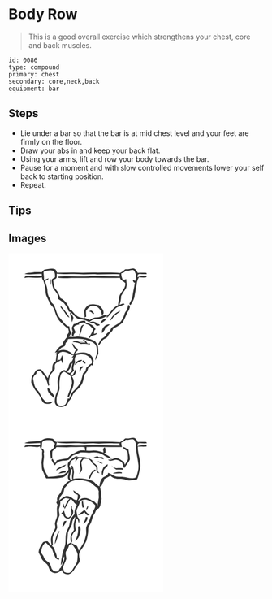 # Body Row
> This is a good overall exercise which strengthens your chest, core and back muscles.

``` 
id: 0086 
type: compound 
primary: chest 
secondary: core,neck,back 
equipment: bar 
``` 

## Steps

 - Lie under a bar so that the bar is at mid chest level and your feet are firmly on the floor.
 - Draw your abs in and keep your back flat.
 - Using your arms, lift and row your body towards the bar.
 - Pause for a moment and with slow controlled movements lower your self back to starting position.
 - Repeat.

## Tips


## Images

<svg width="229pt" height="250pt" viewBox="0 0 229 250" xmlns="http://www.w3.org/2000/svg">
  <g fill="#FFF">
    <path d="M0 0h229v250H0V0m52.99 24.27c-1.6.81-2.61 2.39-3.84 3.64-4.69.04-9.43-.37-14.09.36-3.82.63-7.92.21-11.43 2.14 8.42 1.61 16.94-.33 25.44-.05l.24 3.16c-6.62-1.16-13.35-.48-20.01-.22-2.28.31-5.51-.02-5.79 3.06 8.56-2.13 17.25 1.34 25.8-.84.27 2.01 1.04 3.88 2.38 5.41.68 2.73 1.5 5.42 2.15 8.15 1.12 4.73.5 9.79 2.34 14.36 1.22 2.85 2.61 5.63 3.97 8.41.43 3.68 4.08 5.31 5.77 8.28 2.7 4.36 3.23 9.68 5.78 14.14 1.87 4.13 5.18 7.3 8.44 10.34 2.64 2.34 4.97 5.1 8.15 6.75.34 1.6.72 3.2.98 4.82-.57 1.78-1.96 3.15-2.99 4.67.11.63.32 1.87.42 2.49-3.03 3.7-7.01 7.62-7.08 12.66-5.45 1.4-7.68 6.72-11.09 10.55.85-.09 2.57-.28 3.43-.37-.8.74-2.38 2.21-3.18 2.94.58.14 1.74.41 2.32.55-.67 3.36-.75 6.81-1.42 10.18-1.88 1.38-4.03 2.85-4.53 5.31-1.03 3.2.44 7.22-2.27 9.76-2.48 2.49-3.84 5.78-4.67 9.14-.25-.19-.76-.57-1.01-.76-2.9-4.08-5.84-8.16-9.17-11.9-2.21 0-4.61-.2-6.52 1.13-2.66 1.79-3.38 5.15-5.4 7.5-2.62 3-2.33 7.19-2.51 10.91 1.28 2.66 2.58 5.33 3.92 7.97 2.66 5.09 7.43 8.75 9.71 14.08 1.76 3.57 3.17 8.55 7.74 9.29 3.44.29 9.11.9 9.96-3.6-2.85.78-5.74 2.04-8.76 1.63-4.08-3.47-7.68-7.59-9.61-12.65-1.22-3.78-4.69-6.01-6.77-9.23-1.82-3.55-2.42-7.55-3.06-11.44-1.39-3.95 1.74-6.78 4.44-9.05-.08-2.87 2.78-4.99 5.42-4.55 2.36 1.68 3.39 4.64 5.35 6.75 3.99 4.42 4.97 10.44 7.01 15.83.4-.59.79-1.18 1.18-1.77-1.43-4.57-.48-9.34 1.24-13.67 1.77-3.41 5.18-5.64 6.9-9.08.62-2.84-.92-6.4 1.52-8.63 2.2-1.96 4.95-3.11 7.52-4.49 1.64.02 1.18 2.46 1.67 3.55.43-.11 1.3-.34 1.74-.45-.28-3.72-.37-7.47-1.38-11.09-1.34 2.44-2 5.17-3.22 7.67l-.59-1.07c-.81.44-2.43 1.32-3.25 1.77.17-3.97-.13-8.8 3.1-11.68 5.74-3.53 12.45-.14 17.48 3.1.87.05 2.59.14 3.46.19-1.03 1.32-2.08 2.63-3.12 3.94l2.85-.68c-.75 2.8-1.49 5.77-4.06 7.48-2.79 1.97-2.98 5.44-3.86 8.43-1.02 1.5-2.36 2.75-3.52 4.13-3.31-3.24-6.22 1.1-8.76 2.97-.66 2.59-1.44 5.16-2.47 7.64-2.43 6.92 1.29 14.6-2.05 21.31-2.04 4.14-2.99 8.81-3.04 13.4.06 4.29 3.75 7.34 7.73 8.01 5.46.56 11.46-2.42 12.66-8.17 5.19-3.85 5.37-11.65 10.67-15.47 3.42-2.56 6.17-5.89 8.64-9.35 3-4.56 2.6-10.33 4.8-15.17 2.16-2.58 4.49-5.16 4.67-8.72 1.69-1.63 3.29-3.36 4.83-5.15.52.19 1.56.56 2.07.75.68-3.17 2.05-6.53.7-9.71-1.53-5.32-6.81-8.5-11.97-9.41-5.25-.37-10.68-.11-15.43 2.4 1.37-2.07 3.07-3.87 4.84-5.6l-1.13-3.18c-3.87-.82-4.35-5.31-7.25-7.38.36 3.82 2.35 7.19 5.43 9.47-1.36 2.56-2.74 5.11-3.97 7.73-5.18-6.3-15.14-9.7-22.5-5.06 1.87-1.39 2.94-3.44 4.51-5.07 1.72-1.09 3.69-1.73 5.44-2.79.81-1.6 1.17-3.4 1.62-5.13.83-.59 1.67-1.19 2.51-1.79.41-1.19-.17-3.82 1.84-3.63 7.23-.16 14.56-.74 21.74.44l.83-.56c-.48.84-.99 1.66-1.53 2.47-1.81.21-3.61.32-5.42.51 2.28 1.62 5.02.83 7.52.31.38.52 1.15 1.57 1.53 2.1-2.93-.14-6.05.62-8.79-.77-3.11-1.43-7.63-2.49-10.26.37 4.36-.4 8.36.97 12.36 2.46 4.49-.38 8.94-.22 13.33.89l-.06-1.69c-.83.07-2.49.22-3.31.29-1.22-1.53-2.2-3.41-4.02-4.3-.58-.49-.7-1.11-.38-1.89 3.35 1.13 6.71 2.25 10.03 3.49 3.63 1.43 7.1 4.43 7.5 8.53.44 3.52 1.64 7.32 0 10.71-1.12 2.59-1.99 5.33-1.7 8.2 1.43-3.36 3.15-6.61 4.42-10.02-.08-3.5-.37-6.99-.5-10.48-1.39-3.5-3.01-7.34-6.72-8.93-7.45-3.16-15.45-5.07-23.51-5.74-4.26.9-8.6.86-12.91.31 1.49-2.39 4.87-5.08 2.52-8.02-1.42-2.16-1.49-4.79-1.68-7.28-2.51-.28-4.76-1.56-6.37-3.49-3.7-4.36-7.73-8.49-10.83-13.32-2.12-4.76-3.54-9.8-5.48-14.63-1.04-1.21-2.32-2.18-3.48-3.27-1.18-4.31-4.22-7.81-5.42-12.12-1.24-3.58-.63-7.46-1.65-11.08-.85-3.1-1.99-6.1-2.79-9.21 2.13-.8 4.64-1.41 5.41-3.87-2.57.75-5.39 1.41-7.03 3.75.33-3.92-.15-7.84-.55-11.73-.3-1.27.79-2.56 2.06-2.6 3.79-.91 7.87-1.86 11.71-.68 3.53 2 3.17 6.4 3.08 9.86-1.28.71-2.63 1.33-3.82 2.2-1.81 1.58-.94 4.08-.76 6.13.72 3.82 1.24 8.06 4.1 10.97 2.79 3.39 6.12 7.76 4.75 12.39 3.08 2.23 6.65 3.87 9.22 6.74 2.87 3.57 5.46 7.45 6.89 11.84 6.6 2.02 8.98 10.22 16.03 11.6 4.97.34 9.81 1.68 14.07 4.31 2.11-1.63 4.2-3.49 6.86-4.11 3.81-.77 7.79-.2 11.54-1.33 2.36-.86 4.56-2.07 6.86-3.08l.85 2c.01-1.48.02-2.97.04-4.45-2.84.29-5.7.81-8.2 2.25-2.91 1.74-6.37 1.48-9.6 1.9-2.73.42-5.03 2.03-7.28 3.5-2.9-1.24-5.91-2.21-8.68-3.72l.06.92c-4-.21-8.13-1.21-11.32-3.75-3.07-2.06-4.93-5.34-7.47-7.95-.48-.06-1.45-.19-1.93-.25-2.66-7.13-6.78-14.34-14.14-17.4-1.59-4.46-3.32-8.97-6.52-12.56-3.52-3.83-3.66-9.31-4.09-14.19 1.92-1.17 4.99-1.76 5.17-4.45.03-1.6.02-3.2.01-4.81 4.93-.15 9.81.82 14.73.57 8.29-.2 16.6-.42 24.87.39 6.71.08 13.41-.94 20.12.02 11.04-.05 22.09-.86 33.14-.18-.01.81-.01 2.42-.01 3.23-10.38-.51-20.78-.15-31.15-.66-9.35-.38-18.67.64-28.01.46-10.6.26-21.32-1.01-31.85.58-.06.28-.2.86-.27 1.14 4.63 1.1 9.41.86 14.13.88 11.74-.81 23.5.03 35.25-.44 14.13-.15 28.25.4 42.38.03.91 4.19 5.56 4.95 7.99 7.85.79 7.85-6.88 12.88-9.02 19.84-.64 4.25-1.25 8.5-1.87 12.75-7.1 3.04-10.48 10.46-15.97 15.47v3.14c4.32-4.86 8.68-9.69 13.08-14.48 3.74-2.83 8.66-3.28 12.75-5.5-1.99-2.59-5.05.21-7.51.54 1.54-4.15 2.29-8.48 2.43-12.9 1.75-3 3.48-6.05 5.57-8.83 3.99-4.36 2.16-10.79 1.98-16.08-1.02.34-2.04.68-3.05 1.03-.79-.18-1.57-.35-2.36-.53-1.25-2.92-2.35-5.98-1.82-9.21 2.48-.56 5.11-1.28 6.15-3.89 3.72 1.04 7.22-.91 10.89-.95 2.74.98 3.16 4.26 4.41 6.51-.1 3.26.03 6.54-.64 9.75-1.42-.62-2.83-1.24-4.25-1.85.42 1.23.85 2.45 1.28 3.68.51.29 1.52.87 2.03 1.17-.89 6.52-2.69 12.89-3.46 19.43-.37 4.16-2.95 7.59-4.63 11.29.13.34.38 1.03.51 1.37.34.14 1.02.41 1.36.55 2.67-4.53 5.59-9.22 6.04-14.58.82-5.33 2.24-10.57 2.91-15.92.13-3.77 1.64-7.33 3.35-10.63 3.55.33 7.19.89 10.74.19.23-.51.7-1.53.94-2.05-4.67.07-9.44.06-13.85 1.85l.56-3.67c.83-.4 1.65-.81 2.48-1.21 3.55.41 7.14.57 10.72.35-.17-.46-.52-1.39-.69-1.85-4.22-.45-8.48-.08-12.72-.03-1.26-2.94-3.38-6.26-6.92-6.46-3.38.28-6.61 1.74-10.06 1.16-2.06-.41-3.22 1.65-4.52 2.84-1.6.85-3.17 1.76-4.71 2.71-12.53-1.39-25.19-.5-37.78-.72-6.34-.18-12.66.58-19 .36-12.03-1.04-24.08.02-36.12.01-.74-1.69-1.37-3.47-2.52-4.93-5.35-2.15-10.94-.5-16.33.45m7.73 22.45c.42-.12 1.28-.37 1.7-.5.1-2.75.26-5.52-.13-8.26-2.06 2.47-1.29 5.82-1.57 8.76m59.77 28.88c-4.32 1.25-7.3 5.08-8.62 9.22-.17 3.28.69 6.51.61 9.79.57-.22 1.73-.66 2.31-.87-.07-2.96-.49-5.91-.28-8.86 1.86-2.53 4.03-4.91 6.61-6.72 2.92-1.57 6.51-.65 9.37.63 4.64 2.55 7.07 7.81 7.53 12.93.89-1.2 2.65-2.01 2.51-3.73.29-4.79-3.77-8.1-6.71-11.28-4.29-1.29-8.9-2.22-13.33-1.11m53.15 9.93c-2.33 2.48-2.4 6.07-4.1 8.89-1.35 2.26-2.32 4.79-4.09 6.77-3.8 3.48-8.68 5.41-12.85 8.35-1.4 2-1.96 4.59-3.9 6.19-1.74 1.63-3.95 2.88-4.95 5.15-1.24 3.05-4.65 3.94-6.85 6.08-1.68 2.26-2.84 4.88-4.51 7.16.55.44 1.1.89 1.66 1.33 1.78-2.34 3.32-4.85 5.11-7.18 2.35-2.41 6.57-2.82 7.85-6.27 1.62-4.16 6.77-5.7 7.64-10.36 4.81-3.16 10.29-5.51 14.23-9.83 2.52-4.51 4.7-9.23 6.49-14.07 2.36-2.9 4.06-6.22 4.17-10.04-.63-.39-1.9-1.15-2.53-1.54-1.17 3.11-1.03 6.78-3.37 9.37M76.52 79c2.31 3.81 5.83 6.72 7.85 10.73 1.17 2.39 3.36 3.98 5.62 5.26-2.74-6.31-7.94-11.09-11.92-16.59l-1.55.6m42.45 6.83c2.61.28 4.67 1.71 5.7 4.14.5-.25 1.51-.75 2.01-1-1.28-1.53-2.37-3.39-4.21-4.32-1.27-.13-2.36.76-3.5 1.18m31.04 13.66c2.82-1.26 3.9-4.37 6-6.43 2.72-3.22 6.83-4.86 9.45-8.18-6.96 2.17-12.88 7.81-15.45 14.61M90.53 87.22c.85 4.98 2.89 9.71 3.13 14.82 1.03-2.25 1.66-4.64 2.27-7.03-1.28-2.91-2.79-5.85-5.4-7.79m44.56 16.6c4.08-1.12 7.74-3.94 9.95-7.54-4.74-.19-7.9 3.78-9.95 7.54m-34.02-.48c-1.62.43-3.23.87-4.83 1.36-.92 1.77-1.84 3.54-2.8 5.29.39 1.89.85 3.76 1.29 5.64-1.5 2.51-1.75 5.89.99 7.7.6-2.45.97-5.39 3.65-6.46-1.17-2.3-2.33-4.59-3.43-6.92 1.74-3.25 5.16-4.11 8.52-4.69-.04-.55-.11-1.66-.15-2.21 2.58-.29 5.16-.56 7.72-.99.87.83 1.72 1.67 2.56 2.53 4.84.32 7.64 4.34 10.54 7.66-1.36 2.91-2.32 6.06-4.31 8.63-1.19 1.49-1.86 3.3-2.35 5.13 1.32-1.01 2.51-2.18 3.56-3.46 3.09-1.62 7.59-1.45 9.43-4.81-1.74.39-3.45.88-5.14 1.42.14-1.69.29-3.38.46-5.06.42-.38 1.26-1.14 1.69-1.52-.09-.45-.26-1.36-.34-1.81-3.21-4.53-8.37-7.94-14.12-7.49.23-1.79-.68-4.32-2.95-3.72-3.49.59-7.48.96-9.99 3.78m18.51-.51c2.32.29 4.65.52 6.99.74 1.31 1.37 2.67 2.69 4.19 3.83 1.37-.4 2.74-.79 4.12-1.17-.16-.32-.49-.97-.65-1.29-.51-.11-1.53-.34-2.04-.45-3.07-3.12-9.24-5.25-12.61-1.66m-12.79 6.7c-.76 4.05-1.42 8.12-2.49 12.1 3.53-3.4 3.26-8.89 5.18-13.19.57-.69 1.7-2.08 2.27-2.78-2.39-.11-4.47 1.5-4.96 3.87m31.51 8.36c1.44-1.46 2.71-3.08 3.85-4.79.69-4.02 4.99-5.23 7.38-7.99-6.77-.72-12.72 6.18-11.23 12.78m-80.81 81.78c.06 4.71 3.22 8.57 6.82 11.25.9.95 1.81 1.88 2.75 2.8 1.92-4.51-3.07-6.54-4.63-10.08-1.05-1.81-2.2-4.99-4.94-3.97z"/>
    <path d="M100.04 150.48c5.78-1.62 12.58-2.15 17.67 1.63 3.51 2.09 6.58 6.53 5.07 10.63-3.28 1.25-5.39 4.13-7.9 6.4-.78 3.02-1.16 6.72-4.59 7.89-1.62 5.14-2.19 10.67-4.93 15.4-3.03 4.94-7.48 8.74-11.38 12.95-1.53 3.15-2.96 6.35-4.36 9.56-.59-.3-1.17-.59-1.76-.88-1.12 3.1-2.13 6.29-3.85 9.13-3.6 2.84-9.81 3.03-12.36-1.29-.8-2.5-.57-5.18-.48-7.75.32-5.65 4.68-10.32 4.23-16.1-.48-6-.1-12.11 1.61-17.9.92-2.63 4.01-6.67 7-4.21 2.61 2.08 6.41 2.92 7.88 6.18 1.22 3.19 2.05 6.6 1.81 10.03-1.33 6.99-4.99 13.24-6.63 20.13.63-.14 1.91-.41 2.55-.55 2.53-7.18 6.73-13.94 6.94-21.76-.05-3.02-1.22-5.9-2.99-8.31 4.28-.51 7.58-6.1 4.88-9.82-.92 3.28-2.47 6.33-4.51 9.05-.86-.88-1.72-1.75-2.59-2.62 1.93-1.58 3.75-3.29 5.49-5.08-2.5-4.11-.02-8.48 1.59-12.36-1.13-3.62-.53-7.23 1.61-10.35m-2.24 14.78c1.96-1.59 3.56-3.74 6.01-4.63 1.83-.76 3.84-1.31 5.1-2.97-4.9-.9-10.37 2.55-11.11 7.6m11.53-5.44c1.09 1.59 2.44 3.88 4.72 2.84-.69-1.59-1.72-3-2.66-4.44-.73.47-2.3.33-2.06 1.6m-3.77 9.56c-.91 1.66-.59 3.66-.78 5.48 2.05-.56 1.94-2.83 2.8-4.33.98-1.08 2.21-1.88 3.24-2.89-1.9-1.8-3.95.3-5.26 1.74z"/>
    <path d="M91.83 167.03c.11-2.11 1.61-3.62 2.91-5.11-1.01 3.28-1.68 6.67-1.31 10.11.39 2.16-1.93 3.33-3 4.86-1.25-.37-2.48-.76-3.72-1.15 1.48-3.06 4.74-5.16 5.12-8.71z"/>
  </g>
  <g fill="#333">
    <path d="M52.99 24.27c5.39-.95 10.98-2.6 16.33-.45 1.15 1.46 1.78 3.24 2.52 4.93 12.04.01 24.09-1.05 36.12-.01 6.34.22 12.66-.54 19-.36 12.59.22 25.25-.67 37.78.72 1.54-.95 3.11-1.86 4.71-2.71 1.3-1.19 2.46-3.25 4.52-2.84 3.45.58 6.68-.88 10.06-1.16 3.54.2 5.66 3.52 6.92 6.46 4.24-.05 8.5-.42 12.72.03.17.46.52 1.39.69 1.85-3.58.22-7.17.06-10.72-.35-.83.4-1.65.81-2.48 1.21l-.56 3.67c4.41-1.79 9.18-1.78 13.85-1.85-.24.52-.71 1.54-.94 2.05-3.55.7-7.19.14-10.74-.19-1.71 3.3-3.22 6.86-3.35 10.63-.67 5.35-2.09 10.59-2.91 15.92-.45 5.36-3.37 10.05-6.04 14.58-.34-.14-1.02-.41-1.36-.55-.13-.34-.38-1.03-.51-1.37 1.68-3.7 4.26-7.13 4.63-11.29.77-6.54 2.57-12.91 3.46-19.43-.51-.3-1.52-.88-2.03-1.17-.43-1.23-.86-2.45-1.28-3.68 1.42.61 2.83 1.23 4.25 1.85.67-3.21.54-6.49.64-9.75-1.25-2.25-1.67-5.53-4.41-6.51-3.67.04-7.17 1.99-10.89.95-1.04 2.61-3.67 3.33-6.15 3.89-.53 3.23.57 6.29 1.82 9.21.79.18 1.57.35 2.36.53 1.01-.35 2.03-.69 3.05-1.03.18 5.29 2.01 11.72-1.98 16.08-2.09 2.78-3.82 5.83-5.57 8.83-.14 4.42-.89 8.75-2.43 12.9 2.46-.33 5.52-3.13 7.51-.54-4.09 2.22-9.01 2.67-12.75 5.5-4.4 4.79-8.76 9.62-13.08 14.48v-3.14c5.49-5.01 8.87-12.43 15.97-15.47.62-4.25 1.23-8.5 1.87-12.75 2.14-6.96 9.81-11.99 9.02-19.84-2.43-2.9-7.08-3.66-7.99-7.85-14.13.37-28.25-.18-42.38-.03-11.75.47-23.51-.37-35.25.44-4.72-.02-9.5.22-14.13-.88.07-.28.21-.86.27-1.14 10.53-1.59 21.25-.32 31.85-.58 9.34.18 18.66-.84 28.01-.46 10.37.51 20.77.15 31.15.66 0-.81 0-2.42.01-3.23-11.05-.68-22.1.13-33.14.18-6.71-.96-13.41.06-20.12-.02-8.27-.81-16.58-.59-24.87-.39-4.92.25-9.8-.72-14.73-.57.01 1.61.02 3.21-.01 4.81-.18 2.69-3.25 3.28-5.17 4.45.43 4.88.57 10.36 4.09 14.19 3.2 3.59 4.93 8.1 6.52 12.56 7.36 3.06 11.48 10.27 14.14 17.4.48.06 1.45.19 1.93.25 2.54 2.61 4.4 5.89 7.47 7.95 3.19 2.54 7.32 3.54 11.32 3.75l-.06-.92c2.77 1.51 5.78 2.48 8.68 3.72 2.25-1.47 4.55-3.08 7.28-3.5 3.23-.42 6.69-.16 9.6-1.9 2.5-1.44 5.36-1.96 8.2-2.25-.02 1.48-.03 2.97-.04 4.45l-.85-2c-2.3 1.01-4.5 2.22-6.86 3.08-3.75 1.13-7.73.56-11.54 1.33-2.66.62-4.75 2.48-6.86 4.11-4.26-2.63-9.1-3.97-14.07-4.31-7.05-1.38-9.43-9.58-16.03-11.6-1.43-4.39-4.02-8.27-6.89-11.84-2.57-2.87-6.14-4.51-9.22-6.74 1.37-4.63-1.96-9-4.75-12.39-2.86-2.91-3.38-7.15-4.1-10.97-.18-2.05-1.05-4.55.76-6.13 1.19-.87 2.54-1.49 3.82-2.2.09-3.46.45-7.86-3.08-9.86-3.84-1.18-7.92-.23-11.71.68-1.27.04-2.36 1.33-2.06 2.6.4 3.89.88 7.81.55 11.73 1.64-2.34 4.46-3 7.03-3.75-.77 2.46-3.28 3.07-5.41 3.87.8 3.11 1.94 6.11 2.79 9.21 1.02 3.62.41 7.5 1.65 11.08 1.2 4.31 4.24 7.81 5.42 12.12 1.16 1.09 2.44 2.06 3.48 3.27 1.94 4.83 3.36 9.87 5.48 14.63 3.1 4.83 7.13 8.96 10.83 13.32 1.61 1.93 3.86 3.21 6.37 3.49.19 2.49.26 5.12 1.68 7.28 2.35 2.94-1.03 5.63-2.52 8.02 4.31.55 8.65.59 12.91-.31 8.06.67 16.06 2.58 23.51 5.74 3.71 1.59 5.33 5.43 6.72 8.93.13 3.49.42 6.98.5 10.48-1.27 3.41-2.99 6.66-4.42 10.02-.29-2.87.58-5.61 1.7-8.2 1.64-3.39.44-7.19 0-10.71-.4-4.1-3.87-7.1-7.5-8.53-3.32-1.24-6.68-2.36-10.03-3.49-.32.78-.2 1.4.38 1.89 1.82.89 2.8 2.77 4.02 4.3.82-.07 2.48-.22 3.31-.29l.06 1.69c-4.39-1.11-8.84-1.27-13.33-.89-4-1.49-8-2.86-12.36-2.46 2.63-2.86 7.15-1.8 10.26-.37 2.74 1.39 5.86.63 8.79.77-.38-.53-1.15-1.58-1.53-2.1-2.5.52-5.24 1.31-7.52-.31 1.81-.19 3.61-.3 5.42-.51.54-.81 1.05-1.63 1.53-2.47l-.83.56c-7.18-1.18-14.51-.6-21.74-.44-2.01-.19-1.43 2.44-1.84 3.63-.84.6-1.68 1.2-2.51 1.79-.45 1.73-.81 3.53-1.62 5.13-1.75 1.06-3.72 1.7-5.44 2.79-1.57 1.63-2.64 3.68-4.51 5.07 7.36-4.64 17.32-1.24 22.5 5.06 1.23-2.62 2.61-5.17 3.97-7.73-3.08-2.28-5.07-5.65-5.43-9.47 2.9 2.07 3.38 6.56 7.25 7.38l1.13 3.18c-1.77 1.73-3.47 3.53-4.84 5.6 4.75-2.51 10.18-2.77 15.43-2.4 5.16.91 10.44 4.09 11.97 9.41 1.35 3.18-.02 6.54-.7 9.71-.51-.19-1.55-.56-2.07-.75a75.965 75.965 0 0 1-4.83 5.15c-.18 3.56-2.51 6.14-4.67 8.72-2.2 4.84-1.8 10.61-4.8 15.17-2.47 3.46-5.22 6.79-8.64 9.35-5.3 3.82-5.48 11.62-10.67 15.47-1.2 5.75-7.2 8.73-12.66 8.17-3.98-.67-7.67-3.72-7.73-8.01.05-4.59 1-9.26 3.04-13.4 3.34-6.71-.38-14.39 2.05-21.31 1.03-2.48 1.81-5.05 2.47-7.64 2.54-1.87 5.45-6.21 8.76-2.97 1.16-1.38 2.5-2.63 3.52-4.13.88-2.99 1.07-6.46 3.86-8.43 2.57-1.71 3.31-4.68 4.06-7.48l-2.85.68c1.04-1.31 2.09-2.62 3.12-3.94-.87-.05-2.59-.14-3.46-.19-5.03-3.24-11.74-6.63-17.48-3.1-3.23 2.88-2.93 7.71-3.1 11.68.82-.45 2.44-1.33 3.25-1.77l.59 1.07c1.22-2.5 1.88-5.23 3.22-7.67 1.01 3.62 1.1 7.37 1.38 11.09-.44.11-1.31.34-1.74.45-.49-1.09-.03-3.53-1.67-3.55-2.57 1.38-5.32 2.53-7.52 4.49-2.44 2.23-.9 5.79-1.52 8.63-1.72 3.44-5.13 5.67-6.9 9.08-1.72 4.33-2.67 9.1-1.24 13.67-.39.59-.78 1.18-1.18 1.77-2.04-5.39-3.02-11.41-7.01-15.83-1.96-2.11-2.99-5.07-5.35-6.75-2.64-.44-5.5 1.68-5.42 4.55-2.7 2.27-5.83 5.1-4.44 9.05.64 3.89 1.24 7.89 3.06 11.44 2.08 3.22 5.55 5.45 6.77 9.23 1.93 5.06 5.53 9.18 9.61 12.65 3.02.41 5.91-.85 8.76-1.63-.85 4.5-6.52 3.89-9.96 3.6-4.57-.74-5.98-5.72-7.74-9.29-2.28-5.33-7.05-8.99-9.71-14.08-1.34-2.64-2.64-5.31-3.92-7.97.18-3.72-.11-7.91 2.51-10.91 2.02-2.35 2.74-5.71 5.4-7.5 1.91-1.33 4.31-1.13 6.52-1.13 3.33 3.74 6.27 7.82 9.17 11.9.25.19.76.57 1.01.76.83-3.36 2.19-6.65 4.67-9.14 2.71-2.54 1.24-6.56 2.27-9.76.5-2.46 2.65-3.93 4.53-5.31.67-3.37.75-6.82 1.42-10.18-.58-.14-1.74-.41-2.32-.55.8-.73 2.38-2.2 3.18-2.94-.86.09-2.58.28-3.43.37 3.41-3.83 5.64-9.15 11.09-10.55.07-5.04 4.05-8.96 7.08-12.66-.1-.62-.31-1.86-.42-2.49 1.03-1.52 2.42-2.89 2.99-4.67-.26-1.62-.64-3.22-.98-4.82-3.18-1.65-5.51-4.41-8.15-6.75-3.26-3.04-6.57-6.21-8.44-10.34-2.55-4.46-3.08-9.78-5.78-14.14-1.69-2.97-5.34-4.6-5.77-8.28-1.36-2.78-2.75-5.56-3.97-8.41-1.84-4.57-1.22-9.63-2.34-14.36-.65-2.73-1.47-5.42-2.15-8.15-1.34-1.53-2.11-3.4-2.38-5.41-8.55 2.18-17.24-1.29-25.8.84.28-3.08 3.51-2.75 5.79-3.06 6.66-.26 13.39-.94 20.01.22l-.24-3.16c-8.5-.28-17.02 1.66-25.44.05 3.51-1.93 7.61-1.51 11.43-2.14 4.66-.73 9.4-.32 14.09-.36 1.23-1.25 2.24-2.83 3.84-3.64m47.05 126.21c-2.14 3.12-2.74 6.73-1.61 10.35-1.61 3.88-4.09 8.25-1.59 12.36-1.74 1.79-3.56 3.5-5.49 5.08.87.87 1.73 1.74 2.59 2.62 2.04-2.72 3.59-5.77 4.51-9.05 2.7 3.72-.6 9.31-4.88 9.82 1.77 2.41 2.94 5.29 2.99 8.31-.21 7.82-4.41 14.58-6.94 21.76-.64.14-1.92.41-2.55.55 1.64-6.89 5.3-13.14 6.63-20.13.24-3.43-.59-6.84-1.81-10.03-1.47-3.26-5.27-4.1-7.88-6.18-2.99-2.46-6.08 1.58-7 4.21-1.71 5.79-2.09 11.9-1.61 17.9.45 5.78-3.91 10.45-4.23 16.1-.09 2.57-.32 5.25.48 7.75 2.55 4.32 8.76 4.13 12.36 1.29 1.72-2.84 2.73-6.03 3.85-9.13.59.29 1.17.58 1.76.88 1.4-3.21 2.83-6.41 4.36-9.56 3.9-4.21 8.35-8.01 11.38-12.95 2.74-4.73 3.31-10.26 4.93-15.4 3.43-1.17 3.81-4.87 4.59-7.89 2.51-2.27 4.62-5.15 7.9-6.4 1.51-4.1-1.56-8.54-5.07-10.63-5.09-3.78-11.89-3.25-17.67-1.63m-8.21 16.55c-.38 3.55-3.64 5.65-5.12 8.71 1.24.39 2.47.78 3.72 1.15 1.07-1.53 3.39-2.7 3-4.86-.37-3.44.3-6.83 1.31-10.11-1.3 1.49-2.8 3-2.91 5.11z"/>
    <path d="M60.72 46.72c.28-2.94-.49-6.29 1.57-8.76.39 2.74.23 5.51.13 8.26-.42.13-1.28.38-1.7.5zM120.49 75.6c4.43-1.11 9.04-.18 13.33 1.11 2.94 3.18 7 6.49 6.71 11.28.14 1.72-1.62 2.53-2.51 3.73-.46-5.12-2.89-10.38-7.53-12.93-2.86-1.28-6.45-2.2-9.37-.63-2.58 1.81-4.75 4.19-6.61 6.72-.21 2.95.21 5.9.28 8.86-.58.21-1.74.65-2.31.87.08-3.28-.78-6.51-.61-9.79 1.32-4.14 4.3-7.97 8.62-9.22zM173.64 85.53c2.34-2.59 2.2-6.26 3.37-9.37.63.39 1.9 1.15 2.53 1.54-.11 3.82-1.81 7.14-4.17 10.04-1.79 4.84-3.97 9.56-6.49 14.07-3.94 4.32-9.42 6.67-14.23 9.83-.87 4.66-6.02 6.2-7.64 10.36-1.28 3.45-5.5 3.86-7.85 6.27-1.79 2.33-3.33 4.84-5.11 7.18-.56-.44-1.11-.89-1.66-1.33 1.67-2.28 2.83-4.9 4.51-7.16 2.2-2.14 5.61-3.03 6.85-6.08 1-2.27 3.21-3.52 4.95-5.15 1.94-1.6 2.5-4.19 3.9-6.19 4.17-2.94 9.05-4.87 12.85-8.35 1.77-1.98 2.74-4.51 4.09-6.77 1.7-2.82 1.77-6.41 4.1-8.89zM76.52 79l1.55-.6c3.98 5.5 9.18 10.28 11.92 16.59-2.26-1.28-4.45-2.87-5.62-5.26-2.02-4.01-5.54-6.92-7.85-10.73z"/>
    <path d="M118.97 85.83c1.14-.42 2.23-1.31 3.5-1.18 1.84.93 2.93 2.79 4.21 4.32-.5.25-1.51.75-2.01 1-1.03-2.43-3.09-3.86-5.7-4.14zM150.01 99.49c2.57-6.8 8.49-12.44 15.45-14.61-2.62 3.32-6.73 4.96-9.45 8.18-2.1 2.06-3.18 5.17-6 6.43zM90.53 87.22c2.61 1.94 4.12 4.88 5.4 7.79-.61 2.39-1.24 4.78-2.27 7.03-.24-5.11-2.28-9.84-3.13-14.82zM135.09 103.82c2.05-3.76 5.21-7.73 9.95-7.54-2.21 3.6-5.87 6.42-9.95 7.54zM101.07 103.34c2.51-2.82 6.5-3.19 9.99-3.78 2.27-.6 3.18 1.93 2.95 3.72 5.75-.45 10.91 2.96 14.12 7.49.08.45.25 1.36.34 1.81-.43.38-1.27 1.14-1.69 1.52-.17 1.68-.32 3.37-.46 5.06 1.69-.54 3.4-1.03 5.14-1.42-1.84 3.36-6.34 3.19-9.43 4.81a21.588 21.588 0 0 1-3.56 3.46c.49-1.83 1.16-3.64 2.35-5.13 1.99-2.57 2.95-5.72 4.31-8.63-2.9-3.32-5.7-7.34-10.54-7.66-.84-.86-1.69-1.7-2.56-2.53-2.56.43-5.14.7-7.72.99.04.55.11 1.66.15 2.21-3.36.58-6.78 1.44-8.52 4.69 1.1 2.33 2.26 4.62 3.43 6.92-2.68 1.07-3.05 4.01-3.65 6.46-2.74-1.81-2.49-5.19-.99-7.7-.44-1.88-.9-3.75-1.29-5.64.96-1.75 1.88-3.52 2.8-5.29 1.6-.49 3.21-.93 4.83-1.36zM119.58 102.83c3.37-3.59 9.54-1.46 12.61 1.66.51.11 1.53.34 2.04.45.16.32.49.97.65 1.29-1.38.38-2.75.77-4.12 1.17-1.52-1.14-2.88-2.46-4.19-3.83-2.34-.22-4.67-.45-6.99-.74z"/>
    <path d="M106.79 109.53c.49-2.37 2.57-3.98 4.96-3.87-.57.7-1.7 2.09-2.27 2.78-1.92 4.3-1.65 9.79-5.18 13.19 1.07-3.98 1.73-8.05 2.49-12.1zM138.3 117.89c-1.49-6.6 4.46-13.5 11.23-12.78-2.39 2.76-6.69 3.97-7.38 7.99-1.14 1.71-2.41 3.33-3.85 4.79zM97.8 165.26c.74-5.05 6.21-8.5 11.11-7.6-1.26 1.66-3.27 2.21-5.1 2.97-2.45.89-4.05 3.04-6.01 4.63zM109.33 159.82c-.24-1.27 1.33-1.13 2.06-1.6.94 1.44 1.97 2.85 2.66 4.44-2.28 1.04-3.63-1.25-4.72-2.84zM105.56 169.38c1.31-1.44 3.36-3.54 5.26-1.74-1.03 1.01-2.26 1.81-3.24 2.89-.86 1.5-.75 3.77-2.8 4.33.19-1.82-.13-3.82.78-5.48zM57.49 199.67c2.74-1.02 3.89 2.16 4.94 3.97 1.56 3.54 6.55 5.57 4.63 10.08-.94-.92-1.85-1.85-2.75-2.8-3.6-2.68-6.76-6.54-6.82-11.25z"/>
  </g>
</svg>

<svg width="229pt" height="250pt" viewBox="0 0 229 250" xmlns="http://www.w3.org/2000/svg">
  <g fill="#FFF">
    <path d="M0 0h229v250H0V0m173.93 23.55c-2.04-.39-3.16 1.69-4.48 2.84-1.59.83-3.16 1.7-4.72 2.6-18.84-1.34-37.78-.47-56.65-.25-12.71-1.12-25.43.13-38.15-.06-1.56-1.94-2.96-4.39-5.64-4.86-5.87-1.07-12.65-.58-17 4.02-7.94.09-16.23-.13-23.8 2.53 7.69 1.64 15.5-.06 23.26-.03l.11 2.56c-5.87-.13-11.75-.02-17.61.39-2.29.31-5.46.02-5.79 3.08 3.18-.35 6.34-1.05 9.55-.7 4.45.06 9.03 1.71 13.33-.23.19 2.58 2.14 4.37 3.55 6.35-.34 2.36-.43 4.74-.23 7.11.41 4.07-1.34 8-.81 12.07.58 3.72-.21 7.81 1.91 11.15 1.96 3.39 2.58 7.4 5.04 10.52 8.17.21 16.38.15 24.42-1.51 3.91-1.29 6.8-4.64 8.91-8.04-.55 3.06-1.87 6.17-1.32 9.33.48 1.69 1.97 2.76 3.15 3.94-4.76.24-6.93 4.72-9.9 7.71-2.49 3.24-2.45 7.76-5.13 10.91-2.39 3.12-5.43 6.82-3.75 11l-1.57 2.09c.63 1.21 1.28 2.42 1.94 3.63-1.9 5.24-.66 10.85-.72 16.27-.65 3.48-2.34 6.67-3.11 10.12-.74 2.93 1.4 6-.06 8.81-1.72 3.89-4.22 7.44-5.34 11.59-1.37 4.28-.37 8.77.34 13.07-2.2-1.76-4.2-3.76-5.93-5.98-2.6.1-5.81-.06-7.45 2.39-2.84 4.15-5.65 8.81-5.75 13.96 1.21 2.67 2.8 5.16 3.8 7.93 1.59 4.38 6.02 6.58 8.84 10.02 2.76 3.84 2.74 9.98 7.93 11.68 4.94 2.61 10.02-.32 13.71-3.63.57 4.96 6.2 7 10.54 6.21 6.26-2.02 8.35-8.91 12.13-13.58 2.24-2.47 4.54-5.69 3.54-9.22-.94-3.53-1.27-7.36.43-10.73a71.38 71.38 0 0 0 9.55-15.44c1.56-5.63 2.91-11.44 2.75-17.32-.07-3.76 2.72-6.68 4.12-9.97 1.78-3.48 1.74-7.67 3.98-10.94 1.34-1.92 2.35-4.04 3.07-6.26.75-.97 1.5-1.95 2.24-2.92.42-.12 1.25-.36 1.66-.48 3.61-3.18 3.17-8.16 4.35-12.41 1.14-3.32-1.01-6.53-.58-9.87.37-3.44-.91-6.72-1.34-10.08.92-.65 1.84-1.29 2.76-1.94.59-2.42 1.62-4.7 3.13-6.69.03-.63.1-1.88.14-2.5 3.03-1.68 6.23-3.07 9-5.18 2.3 1.75 4.65 3.62 7.59 4.11 4.97 1.54 10.36-.15 15.23 1.97 5.45 2.03 11.23.48 16.73-.46 2.97-5.3 3.08-11.55 4.92-17.25 1.58-10.6-4.21-20.66-3.55-31.27 4.22-.11 8.43.15 12.64-.09.07-.57.2-1.71.27-2.28-4.51.32-9.2-.02-13.46 1.76.13-.87.38-2.62.51-3.5.83-.4 1.66-.8 2.49-1.21 3.58.43 7.18.59 10.78.34-.2-.47-.61-1.41-.82-1.88-4.19-.43-8.42-.06-12.62 0-1.16-2.32-2.4-4.94-4.99-5.94-4.06-1.11-7.98 1.28-12.07.64z"/>
    <path d="M173.03 25.53c4.25 1.39 8.66-2.52 12.58.08 1.18 1.61 1.73 3.58 2.6 5.37-.54 10.13 2.46 19.98 3.48 29.99 1.22 6.29-.74 12.54-2.55 18.51-.55 2.23-3.24 2.57-5.14 2.79-5.1.56-9.9-1.75-14.95-1.91-2.66-.18-5.34.16-7.98-.23-5.22-.41-9.05-4.51-14.03-5.75.12 4.07-4.35 4.77-6.97 6.67-4.17 2.95-5.23 8.51-5.63 13.29-4.99-1.53-7.02-7.31-12.12-8.62-8.49-2.84-17.76-4.06-26.62-2.42.06-3.15.56-6.26.97-9.38.03-3.15-1.1-6.16-1.61-9.24l-2.67-1.35c.33 1.08.68 2.16 1.03 3.24-.43.78-.86 1.55-1.3 2.33-.76-1.63-1.54-3.23-2.33-4.83l1.37-2.25c.38-2.06.54-4.75 2.78-5.68 2.27-1.11 4.52-2.28 6.29-4.12.67-.15 2.01-.45 2.67-.6-2.64 1.27-4.99 3.64-3.72 6.77 1.07-1.57 1.64-3.62 3.35-4.65 1.95-1.37 4.44-.79 6.65-.78-1.48 2.23-3.81 4.32-3.64 7.22-.19 3.06.77 6.01 1.05 9.03-.37 2.41-1.51 4.61-2.12 6.96 1.83-1.69 3.49-3.69 4.12-6.15.53-3.36-.69-6.63-.98-9.93.2-2.5 2.16-4.32 3.61-6.18 2.24.06 4.48.02 6.71-.18 1.22 1.17 2.46 2.32 3.74 3.44 1.17 3.99 5.64 5.16 7.68 8.49.73 2.58.07 5.44 1.22 7.94.72 1.62 2.94 1.18 4.28 1.72-1.06-1.11-2.21-2.13-3.37-3.13.04-2.38.72-4.96-.47-7.17-1.31-2.76-4.08-4.31-6.46-6.03-.29-1.1-.62-2.2-1.01-3.28-3.55-2.34-7.69-3.5-11.78-4.53-1.61.12-3.22.19-4.83.25-2.57.54-4.86-.45-7.12-1.54-4.34 2.06-7.97 5.48-11.13 9.06-2.42 3.48-.38 7.36-.14 11.08-2.05 4.19-5.99 7.51-10.57 8.54-6.53.79-13.01 1.76-19.59 2.11-2.67-5.67-6.81-11.07-6.85-17.6-.7-5.68 2.08-11.27.34-16.91 1.56-3.02.13-6.92-3.32-7.64 1.04-2.87.75-5.93 1.13-8.9 2.98-4.66 9.16-2.99 13.81-3.23 1.31 2.11 3.23 3.69 5.29 5.03-.4.52-1.19 1.57-1.59 2.09 1.48 4.53-3.43 6.32-5.71 9.3.27 3.8.11 7.69 1.43 11.33.58-.74 1.16-1.48 1.72-2.24-.09-3.03-.28-6.1.18-9.11 1.78-2.3 4.74-3.5 6.07-6.24 7.04-.2 14.08.87 21.11 0 6.85.29 13.75-.67 20.57.25.22 1.63.45 3.25.7 4.88-2.71-.16-5.48-.49-8.15.16-3.59.78-6.57 3.07-9.92 4.48-3.67 1.6-5.89 5.26-9.37 7.15-4.45.63-8.99.94-13.22 2.58-.25-.07-.76-.22-1.01-.29-.84 1.47-1.71 2.93-2.59 4.37-1.45-2.25-2.85-4.54-4.11-6.91-.48.8-.95 1.61-1.42 2.42 1.48 2.84 2.85 5.84 5.28 8.02.56-.95 1.11-1.9 1.66-2.85 1.8-1.18 3.44-2.74 5.58-3.28 4.17-1.51 8.84-.47 12.93-2.26 2.95-2.06 4.33-6.28 8.17-7.04 3.18-.69 5.93-2.46 8.95-3.58 4.31-.74 8.65.22 12.97.27 4.34-.38 8.75-.85 13.06.11 5.46.68 9.53 4.72 14.4 6.89 2.05.84 4.29 2.61 6.56 1.53-3.61-3.05-7.88-5.14-11.85-7.66l2.18-.89c-.15-2.59.21-5.3-.79-7.76-.34.05-1.02.15-1.36.21-.54.74-1.06 1.48-1.58 2.24.27 1.7.51 3.41.73 5.13-5.25-1.78-10.74-3.27-16.34-2.96-2.99.16-5.98.35-8.97.15.05-1.77.13-3.54.21-5.31 17.49-.51 34.99.08 52.48.02-.81-2.27-1.11-4.65-.94-7.04 2.48-.58 5.05-1.36 6.23-3.86m-4.23 10.64c1.16 3.11 4.37 4.35 6.75 6.32.84 3.09.69 6.37.94 9.55.55 4.15-2.98 7.03-4.62 10.48-.37-1.55-.8-3.07-1.26-4.58-4.46-1.85-8.36-6.56-13.6-5.24-3.14 1.54-6.46 2.53-10 2.3 3.29 3.67 7.93.19 11.9.14 2.79.29 5.65 1.32 7.74 3.26 2.84 2.26 1.84 6.55 4.5 8.99 2.45-4.28 6.05-7.86 8.08-12.35.69-5.01-1.57-9.91-1.94-14.91-2.83-1.34-5.22-3.79-8.49-3.96m-43.57 16.52c5.34-1.48 10.46.67 15.62 1.78-.62-1.09-1.21-2.2-1.95-3.2-1.83-.12-3.65.01-5.47.05-.37-.3-1.11-.91-1.48-1.22-2.59-.18-4.87.83-6.72 2.59m6.46 4.33c1.94 2.22 4.56 4.14 7.67 3.73-2.36-1.6-4.92-2.93-7.67-3.73M73.46 67.35c-1.6.68-2.52 2.12-3.14 3.68 3.75-1.89 7.45-3.9 11.28-5.63 1.61-.63 2.73-1.97 3.68-3.35-4.17 1.19-8 3.29-11.82 5.3m66.25.27c-1.64 3.36-3 7.63-.65 11.03.72-2.49 1.04-5.06 1.59-7.58.79-3.94 6.58-4.92 5.92-9.37-2.51 1.65-5.55 3.02-6.86 5.92m10.98-5.3c2.71 2.48 5.24 5.36 8.4 7.24 3.27.01 6.54.05 9.81.12-.09-.52-.28-1.57-.38-2.09-2.88-.4-5.79-.46-8.68-.13-3.81.07-6.45-2.91-9.15-5.14m-32.18 21.72c4.35-2.2 3.17-8.61 7.52-10.89.75-1.01 3.27-1.32 2.7-2.91-.27-.18-.81-.55-1.08-.73-5.52 2.8-8.11 8.73-9.14 14.53m-44.73-8.4c3.54-.3 6.9-1.76 10.5-1.51.24-1.02.48-2.04.71-3.06-4.14.22-8.28 1.52-11.21 4.57m80.39-.36c4.41.51 8.86-.56 13.29.18.01-.44.04-1.31.06-1.75-4.46-1.12-9.25-.44-13.35 1.57z"/>
    <path d="M71.45 29.45c11.97 2.9 24.38.19 36.51 1.55 6.68.85 13.35-.8 20.02.02 7.67.82 15.34-.53 23.01-.19 4.29.13 8.57-.03 12.86.08.09.82.26 2.48.35 3.31-8.4-.32-16.8-.31-25.2-.39-14.7-.92-29.41.76-44.13.13-8.19-.44-16.38.29-24.56.3.4-1.6.81-3.2 1.14-4.81zM92.34 70.27c.54-.69 1.09-1.38 1.63-2.07 1.69 5.35-1.19 10.68.33 16.01-.5.39-1.49 1.19-1.99 1.58-.72-1.85-2.14-3.66-1.74-5.78.61-3.24 1.96-6.37 1.77-9.74zM88.71 89.5c8.94-6.52 20.83-5.24 30.62-1.5 4.83 1.34 6.97 6.75 11.8 8.1.81 1.87 1.57 3.76 2.27 5.67-.87 3.72.68 7.5-.34 11.2-.84 3.81-.97 7.77-2.04 11.53-.86-1.12 0-2.48.11-3.7-2.58-1.92-4.4-4.98-7.81-5.56-4.72-3.38-11.81-5.4-16.97-1.83-1.42.87-2.73 1.9-4.08 2.88 1.48-2.51 3-5 4.43-7.54-3.61-2.98-7.06-6.24-11.18-8.54.68 1.66 1.25 3.41 2.33 4.87 1.35.77 2.86 1.22 4.32 1.75.47 2.72.22 5.58-1.32 7.94-4.03.21-6.33-3.66-9.82-4.9-1.92-.6-3.9-1.42-5.95-1.19-3.96.9-6.75 4.03-10.02 6.19.3-3.85 2.59-6.98 4.95-9.85 2.4-2.8 1.54-7.06 4.14-9.76 1.75-1.74 3.56-3.45 4.56-5.76z"/>
    <path d="M76.57 116.83c2.41-1.78 4.58-4.02 7.47-5.02 2.1.05 4.15.61 6.23.95-4.05 3.18-5.52 8.31-7.51 12.83-.52-1.99-.9-4.01-1.42-6-.23 2.06-2.33 6.26 1.27 6.09.05.59.16 1.78.22 2.37 2.4-4.09 4.94-8.12 6.87-12.47.78-.81 1.55-1.63 2.32-2.45 3.73 2.08 4.81 7.01 8.89 8.42-1.89 4.39-4.35 8.97-3.25 13.9-2.17 2.32-4.45 4.65-5.74 7.6-1.72 3.46-1.32 7.51-2.88 11.01-1.48 3.22-3.44 6.28-4.13 9.8-.96 5-.35 10.13-.9 15.17-.85 5.17-3.13 9.95-4.46 14.99-.9 5.53-2.17 11.05-2.14 16.68 3.2-3.42 2.37-8.89 4.65-12.96 1.66 6.08-3.03 11.22-4.82 16.73-.36.31-1.07.95-1.43 1.26-.87 1.35-1.39 3.15-2.9 3.95-1.92 1.1-4.08.06-6.08-.18-1-1.11-2.01-2.2-3.03-3.29-1.03-2.91-1.56-6.13-3.47-8.63-2.31-2-4.88-3.74-6.95-6.02-1.11-1.89-1.43-4.2-2.89-5.89-.96-1.45-2.77-2.7-2.2-4.69.49-5.06 2.21-10.76 6.71-13.65 2.77 2.45 5.18 5.27 7.94 7.73 1.03.75 1.39 2.01 1.78 3.16 1.33 4.36 3.43 8.42 5.14 12.64 1.41.78 2.81 1.57 4.22 2.38.33-.78.66-1.56 1-2.33-1.24-.46-2.48-.93-3.71-1.39.32-4.4-2.57-7.99-3.4-12.16-.28-2.3-2.2-3.63-3.89-4.94.35-.46 1.06-1.37 1.41-1.82.06-4.56-1.21-9.39.81-13.72 1.35-3.88 4.07-7.08 5.55-10.9.3-2.39-.6-4.71-.62-7.08.74-3.87 2.77-7.31 4.03-11.01.56-3.9-1.67-7.88-.15-11.71 1.12-3 1.47-6.17 1.46-9.35m15.58 6.52c.03 3.58.9 7.09 1.03 10.67-.1 2.98-2.46 5.26-5.01 6.46-1.26-.72-2.51-1.44-3.77-2.15-.83-2.64-1.66-5.29-2.42-7.96-1.76 1.47-3.34 3.15-4.5 5.14l2.6-.76c1.16 2.12 1.78 4.8 4 6.11 1.92 1.25 4.5 1.95 6.49.4 3.71-2.85 6.3-7.62 4.54-12.31-.38-.55-1.14-1.66-1.52-2.21.01-.71.05-2.11.07-2.82-.38-.14-1.13-.43-1.51-.57m-10.42 23.34c-1.14 2.66-1.85 5.5-2.34 8.34 3.01-2.57 5.03-6.06 6.26-9.78-1.32.25-3.34-.2-3.92 1.44m-7.9 14.14c-3.05 5.85-5.03 12.26-5.46 18.86 3.67-5.88 3.95-13.11 7.06-19.26l-1.6.4zM105.54 116.29c3.49-1.57 7.61-3.16 11.37-1.52 4.09 1.77 8.38 3.79 11.18 7.4.65 3.38-1.86 6.1-2.95 9.08-1.48 4.01-4.14 7.5-5.06 11.72-1.04 4.22-4.02 7.61-5.26 11.75-.75 4 .64 8.15-.58 12.11-1.04 3.65-1.63 7.5-3.47 10.87-2.12 3.92-4.58 7.63-6.91 11.42-1.14-2.48-1.51-5.49-3.45-7.5-2.5-1.33-5.2-2.24-7.74-3.5 2.87-2.9.54-6.63.97-10.06.97-3.46 3.23-6.36 5.71-8.89-1.1-5.74-1.38-11.8 1.71-17.03.19.01.56.05.74.06.78 2.13 1.32 4.34 2.03 6.49 1.42-2.9 1.07-6.84-1.63-8.88-1.04-2.84-1.35-5.88-1.8-8.86.87-5.12 4.76-9.37 5.14-14.66m2.84.35c-.27 3.1.09 6.21.88 9.21l2.31-.32c-.67-2.92-1.19-5.88-1.49-8.85l-1.7-.04m6.29 11.73c3.08-.47 3.01-3.51 2.67-5.89a28.402 28.402 0 0 0-2.67 5.89m-12.17 8.35c3.76.22 7.04-1.68 9.6-4.24 1.42 1.85 2.87 3.77 4.9 4.99 1.09-.5 2.15-1.08 3.2-1.66-3.83-.42-5.46-4.3-8.12-6.55-3.03 2.69-6.37 5-9.58 7.46m11.48 3.15c-.1 3.66-1.96 6.74-4.13 9.53a9.04 9.04 0 0 0 6.83-9.68c-.67.04-2.03.12-2.7.15m-11.34 14.87c.86 6.96-.82 14.01-4.33 20.04 6.22-2.54 7.05-10.34 8.13-16.14.64-2.22-1.93-8.2-3.8-3.9z"/>
    <path d="M94 148.33c.24-3.66 2.13-6.95 4.71-9.47-.31 3.83-2.1 7.34-2.38 11.17-.26 2.93.07 5.86.34 8.78-1.82 2.56-3.67 5.18-4.73 8.17-.93 3.33-.43 6.87.5 10.14-2.29 1.04-4.54 2.21-6.52 3.8.97-5.22 1.37-10.52 1.64-15.81.28-6.27 5.97-10.58 6.44-16.78zM89.57 181.37c1.05-.96 2.34-1.61 3.52-2.4 3.89 4.77 7.64 9.98 9.1 16.05-.42 4.86.19 10.32-2.81 14.51-2.56 3.76-4.27 8.17-7.63 11.33-2.68 2.48-6.47.99-9.46 0-.66-2.26-1.51-4.49-1.86-6.82 1.4-4.08 3.47-7.92 4.87-12 .52-4.28-2.61-9.34.58-13.11 1.96-2.14 2.74-4.91 3.69-7.56z"/>
  </g>
  <g fill="#333">
    <path d="M173.93 23.55c4.09.64 8.01-1.75 12.07-.64 2.59 1 3.83 3.62 4.99 5.94 4.2-.06 8.43-.43 12.62 0 .21.47.62 1.41.82 1.88-3.6.25-7.2.09-10.78-.34-.83.41-1.66.81-2.49 1.21-.13.88-.38 2.63-.51 3.5 4.26-1.78 8.95-1.44 13.46-1.76-.07.57-.2 1.71-.27 2.28-4.21.24-8.42-.02-12.64.09-.66 10.61 5.13 20.67 3.55 31.27-1.84 5.7-1.95 11.95-4.92 17.25-5.5.94-11.28 2.49-16.73.46-4.87-2.12-10.26-.43-15.23-1.97-2.94-.49-5.29-2.36-7.59-4.11-2.77 2.11-5.97 3.5-9 5.18-.04.62-.11 1.87-.14 2.5-1.51 1.99-2.54 4.27-3.13 6.69-.92.65-1.84 1.29-2.76 1.94.43 3.36 1.71 6.64 1.34 10.08-.43 3.34 1.72 6.55.58 9.87-1.18 4.25-.74 9.23-4.35 12.41-.41.12-1.24.36-1.66.48-.74.97-1.49 1.95-2.24 2.92-.72 2.22-1.73 4.34-3.07 6.26-2.24 3.27-2.2 7.46-3.98 10.94-1.4 3.29-4.19 6.21-4.12 9.97.16 5.88-1.19 11.69-2.75 17.32a71.38 71.38 0 0 1-9.55 15.44c-1.7 3.37-1.37 7.2-.43 10.73 1 3.53-1.3 6.75-3.54 9.22-3.78 4.67-5.87 11.56-12.13 13.58-4.34.79-9.97-1.25-10.54-6.21-3.69 3.31-8.77 6.24-13.71 3.63-5.19-1.7-5.17-7.84-7.93-11.68-2.82-3.44-7.25-5.64-8.84-10.02-1-2.77-2.59-5.26-3.8-7.93.1-5.15 2.91-9.81 5.75-13.96 1.64-2.45 4.85-2.29 7.45-2.39 1.73 2.22 3.73 4.22 5.93 5.98-.71-4.3-1.71-8.79-.34-13.07 1.12-4.15 3.62-7.7 5.34-11.59 1.46-2.81-.68-5.88.06-8.81.77-3.45 2.46-6.64 3.11-10.12.06-5.42-1.18-11.03.72-16.27-.66-1.21-1.31-2.42-1.94-3.63l1.57-2.09c-1.68-4.18 1.36-7.88 3.75-11 2.68-3.15 2.64-7.67 5.13-10.91 2.97-2.99 5.14-7.47 9.9-7.71-1.18-1.18-2.67-2.25-3.15-3.94-.55-3.16.77-6.27 1.32-9.33-2.11 3.4-5 6.75-8.91 8.04-8.04 1.66-16.25 1.72-24.42 1.51-2.46-3.12-3.08-7.13-5.04-10.52-2.12-3.34-1.33-7.43-1.91-11.15-.53-4.07 1.22-8 .81-12.07-.2-2.37-.11-4.75.23-7.11-1.41-1.98-3.36-3.77-3.55-6.35-4.3 1.94-8.88.29-13.33.23-3.21-.35-6.37.35-9.55.7.33-3.06 3.5-2.77 5.79-3.08 5.86-.41 11.74-.52 17.61-.39l-.11-2.56c-7.76-.03-15.57 1.67-23.26.03 7.57-2.66 15.86-2.44 23.8-2.53 4.35-4.6 11.13-5.09 17-4.02 2.68.47 4.08 2.92 5.64 4.86 12.72.19 25.44-1.06 38.15.06 18.87-.22 37.81-1.09 56.65.25 1.56-.9 3.13-1.77 4.72-2.6 1.32-1.15 2.44-3.23 4.48-2.84m-.9 1.98c-1.18 2.5-3.75 3.28-6.23 3.86-.17 2.39.13 4.77.94 7.04-17.49.06-34.99-.53-52.48-.02-.08 1.77-.16 3.54-.21 5.31 2.99.2 5.98.01 8.97-.15 5.6-.31 11.09 1.18 16.34 2.96-.22-1.72-.46-3.43-.73-5.13.52-.76 1.04-1.5 1.58-2.24.34-.06 1.02-.16 1.36-.21 1 2.46.64 5.17.79 7.76l-2.18.89c3.97 2.52 8.24 4.61 11.85 7.66-2.27 1.08-4.51-.69-6.56-1.53-4.87-2.17-8.94-6.21-14.4-6.89-4.31-.96-8.72-.49-13.06-.11-4.32-.05-8.66-1.01-12.97-.27-3.02 1.12-5.77 2.89-8.95 3.58-3.84.76-5.22 4.98-8.17 7.04-4.09 1.79-8.76.75-12.93 2.26-2.14.54-3.78 2.1-5.58 3.28-.55.95-1.1 1.9-1.66 2.85-2.43-2.18-3.8-5.18-5.28-8.02.47-.81.94-1.62 1.42-2.42 1.26 2.37 2.66 4.66 4.11 6.91.88-1.44 1.75-2.9 2.59-4.37.25.07.76.22 1.01.29 4.23-1.64 8.77-1.95 13.22-2.58 3.48-1.89 5.7-5.55 9.37-7.15 3.35-1.41 6.33-3.7 9.92-4.48 2.67-.65 5.44-.32 8.15-.16-.25-1.63-.48-3.25-.7-4.88-6.82-.92-13.72.04-20.57-.25-7.03.87-14.07-.2-21.11 0-1.33 2.74-4.29 3.94-6.07 6.24-.46 3.01-.27 6.08-.18 9.11-.56.76-1.14 1.5-1.72 2.24-1.32-3.64-1.16-7.53-1.43-11.33 2.28-2.98 7.19-4.77 5.71-9.3.4-.52 1.19-1.57 1.59-2.09-2.06-1.34-3.98-2.92-5.29-5.03-4.65.24-10.83-1.43-13.81 3.23-.38 2.97-.09 6.03-1.13 8.9 3.45.72 4.88 4.62 3.32 7.64 1.74 5.64-1.04 11.23-.34 16.91.04 6.53 4.18 11.93 6.85 17.6 6.58-.35 13.06-1.32 19.59-2.11 4.58-1.03 8.52-4.35 10.57-8.54-.24-3.72-2.28-7.6.14-11.08 3.16-3.58 6.79-7 11.13-9.06 2.26 1.09 4.55 2.08 7.12 1.54 1.61-.06 3.22-.13 4.83-.25 4.09 1.03 8.23 2.19 11.78 4.53.39 1.08.72 2.18 1.01 3.28 2.38 1.72 5.15 3.27 6.46 6.03 1.19 2.21.51 4.79.47 7.17 1.16 1 2.31 2.02 3.37 3.13-1.34-.54-3.56-.1-4.28-1.72-1.15-2.5-.49-5.36-1.22-7.94-2.04-3.33-6.51-4.5-7.68-8.49a111.19 111.19 0 0 1-3.74-3.44c-2.23.2-4.47.24-6.71.18-1.45 1.86-3.41 3.68-3.61 6.18.29 3.3 1.51 6.57.98 9.93-.63 2.46-2.29 4.46-4.12 6.15.61-2.35 1.75-4.55 2.12-6.96-.28-3.02-1.24-5.97-1.05-9.03-.17-2.9 2.16-4.99 3.64-7.22-2.21-.01-4.7-.59-6.65.78-1.71 1.03-2.28 3.08-3.35 4.65-1.27-3.13 1.08-5.5 3.72-6.77-.66.15-2 .45-2.67.6-1.77 1.84-4.02 3.01-6.29 4.12-2.24.93-2.4 3.62-2.78 5.68l-1.37 2.25c.79 1.6 1.57 3.2 2.33 4.83.44-.78.87-1.55 1.3-2.33-.35-1.08-.7-2.16-1.03-3.24l2.67 1.35c.51 3.08 1.64 6.09 1.61 9.24-.41 3.12-.91 6.23-.97 9.38 8.86-1.64 18.13-.42 26.62 2.42 5.1 1.31 7.13 7.09 12.12 8.62.4-4.78 1.46-10.34 5.63-13.29 2.62-1.9 7.09-2.6 6.97-6.67 4.98 1.24 8.81 5.34 14.03 5.75 2.64.39 5.32.05 7.98.23 5.05.16 9.85 2.47 14.95 1.91 1.9-.22 4.59-.56 5.14-2.79 1.81-5.97 3.77-12.22 2.55-18.51-1.02-10.01-4.02-19.86-3.48-29.99-.87-1.79-1.42-3.76-2.6-5.37-3.92-2.6-8.33 1.31-12.58-.08M71.45 29.45c-.33 1.61-.74 3.21-1.14 4.81 8.18-.01 16.37-.74 24.56-.3 14.72.63 29.43-1.05 44.13-.13 8.4.08 16.8.07 25.2.39-.09-.83-.26-2.49-.35-3.31-4.29-.11-8.57.05-12.86-.08-7.67-.34-15.34 1.01-23.01.19-6.67-.82-13.34.83-20.02-.02-12.13-1.36-24.54 1.35-36.51-1.55m20.89 40.82c.19 3.37-1.16 6.5-1.77 9.74-.4 2.12 1.02 3.93 1.74 5.78.5-.39 1.49-1.19 1.99-1.58-1.52-5.33 1.36-10.66-.33-16.01-.54.69-1.09 1.38-1.63 2.07M88.71 89.5c-1 2.31-2.81 4.02-4.56 5.76-2.6 2.7-1.74 6.96-4.14 9.76-2.36 2.87-4.65 6-4.95 9.85 3.27-2.16 6.06-5.29 10.02-6.19 2.05-.23 4.03.59 5.95 1.19 3.49 1.24 5.79 5.11 9.82 4.9 1.54-2.36 1.79-5.22 1.32-7.94-1.46-.53-2.97-.98-4.32-1.75-1.08-1.46-1.65-3.21-2.33-4.87 4.12 2.3 7.57 5.56 11.18 8.54-1.43 2.54-2.95 5.03-4.43 7.54 1.35-.98 2.66-2.01 4.08-2.88 5.16-3.57 12.25-1.55 16.97 1.83 3.41.58 5.23 3.64 7.81 5.56-.11 1.22-.97 2.58-.11 3.7 1.07-3.76 1.2-7.72 2.04-11.53 1.02-3.7-.53-7.48.34-11.2-.7-1.91-1.46-3.8-2.27-5.67-4.83-1.35-6.97-6.76-11.8-8.1-9.79-3.74-21.68-5.02-30.62 1.5m-12.14 27.33c.01 3.18-.34 6.35-1.46 9.35-1.52 3.83.71 7.81.15 11.71-1.26 3.7-3.29 7.14-4.03 11.01.02 2.37.92 4.69.62 7.08-1.48 3.82-4.2 7.02-5.55 10.9-2.02 4.33-.75 9.16-.81 13.72-.35.45-1.06 1.36-1.41 1.82 1.69 1.31 3.61 2.64 3.89 4.94.83 4.17 3.72 7.76 3.4 12.16 1.23.46 2.47.93 3.71 1.39-.34.77-.67 1.55-1 2.33-1.41-.81-2.81-1.6-4.22-2.38-1.71-4.22-3.81-8.28-5.14-12.64-.39-1.15-.75-2.41-1.78-3.16-2.76-2.46-5.17-5.28-7.94-7.73-4.5 2.89-6.22 8.59-6.71 13.65-.57 1.99 1.24 3.24 2.2 4.69 1.46 1.69 1.78 4 2.89 5.89 2.07 2.28 4.64 4.02 6.95 6.02 1.91 2.5 2.44 5.72 3.47 8.63 1.02 1.09 2.03 2.18 3.03 3.29 2 .24 4.16 1.28 6.08.18 1.51-.8 2.03-2.6 2.9-3.95.36-.31 1.07-.95 1.43-1.26 1.79-5.51 6.48-10.65 4.82-16.73-2.28 4.07-1.45 9.54-4.65 12.96-.03-5.63 1.24-11.15 2.14-16.68 1.33-5.04 3.61-9.82 4.46-14.99.55-5.04-.06-10.17.9-15.17.69-3.52 2.65-6.58 4.13-9.8 1.56-3.5 1.16-7.55 2.88-11.01 1.29-2.95 3.57-5.28 5.74-7.6-1.1-4.93 1.36-9.51 3.25-13.9-4.08-1.41-5.16-6.34-8.89-8.42-.77.82-1.54 1.64-2.32 2.45-1.93 4.35-4.47 8.38-6.87 12.47-.06-.59-.17-1.78-.22-2.37-3.6.17-1.5-4.03-1.27-6.09.52 1.99.9 4.01 1.42 6 1.99-4.52 3.46-9.65 7.51-12.83-2.08-.34-4.13-.9-6.23-.95-2.89 1-5.06 3.24-7.47 5.02m28.97-.54c-.38 5.29-4.27 9.54-5.14 14.66.45 2.98.76 6.02 1.8 8.86 2.7 2.04 3.05 5.98 1.63 8.88-.71-2.15-1.25-4.36-2.03-6.49-.18-.01-.55-.05-.74-.06-3.09 5.23-2.81 11.29-1.71 17.03-2.48 2.53-4.74 5.43-5.71 8.89-.43 3.43 1.9 7.16-.97 10.06 2.54 1.26 5.24 2.17 7.74 3.5 1.94 2.01 2.31 5.02 3.45 7.5 2.33-3.79 4.79-7.5 6.91-11.42 1.84-3.37 2.43-7.22 3.47-10.87 1.22-3.96-.17-8.11.58-12.11 1.24-4.14 4.22-7.53 5.26-11.75.92-4.22 3.58-7.71 5.06-11.72 1.09-2.98 3.6-5.7 2.95-9.08-2.8-3.61-7.09-5.63-11.18-7.4-3.76-1.64-7.88-.05-11.37 1.52M94 148.33c-.47 6.2-6.16 10.51-6.44 16.78-.27 5.29-.67 10.59-1.64 15.81 1.98-1.59 4.23-2.76 6.52-3.8-.93-3.27-1.43-6.81-.5-10.14 1.06-2.99 2.91-5.61 4.73-8.17-.27-2.92-.6-5.85-.34-8.78.28-3.83 2.07-7.34 2.38-11.17-2.58 2.52-4.47 5.81-4.71 9.47m-4.43 33.04c-.95 2.65-1.73 5.42-3.69 7.56-3.19 3.77-.06 8.83-.58 13.11-1.4 4.08-3.47 7.92-4.87 12 .35 2.33 1.2 4.56 1.86 6.82 2.99.99 6.78 2.48 9.46 0 3.36-3.16 5.07-7.57 7.63-11.33 3-4.19 2.39-9.65 2.81-14.51-1.46-6.07-5.21-11.28-9.1-16.05-1.18.79-2.47 1.44-3.52 2.4z"/>
    <path d="M168.8 36.17c3.27.17 5.66 2.62 8.49 3.96.37 5 2.63 9.9 1.94 14.91-2.03 4.49-5.63 8.07-8.08 12.35-2.66-2.44-1.66-6.73-4.5-8.99-2.09-1.94-4.95-2.97-7.74-3.26-3.97.05-8.61 3.53-11.9-.14 3.54.23 6.86-.76 10-2.3 5.24-1.32 9.14 3.39 13.6 5.24.46 1.51.89 3.03 1.26 4.58 1.64-3.45 5.17-6.33 4.62-10.48-.25-3.18-.1-6.46-.94-9.55-2.38-1.97-5.59-3.21-6.75-6.32zM125.23 52.69c1.85-1.76 4.13-2.77 6.72-2.59.37.31 1.11.92 1.48 1.22 1.82-.04 3.64-.17 5.47-.05.74 1 1.33 2.11 1.95 3.2-5.16-1.11-10.28-3.26-15.62-1.78zM131.69 57.02c2.75.8 5.31 2.13 7.67 3.73-3.11.41-5.73-1.51-7.67-3.73zM73.46 67.35c3.82-2.01 7.65-4.11 11.82-5.3-.95 1.38-2.07 2.72-3.68 3.35-3.83 1.73-7.53 3.74-11.28 5.63.62-1.56 1.54-3 3.14-3.68zM139.71 67.62c1.31-2.9 4.35-4.27 6.86-5.92.66 4.45-5.13 5.43-5.92 9.37-.55 2.52-.87 5.09-1.59 7.58-2.35-3.4-.99-7.67.65-11.03zM150.69 62.32c2.7 2.23 5.34 5.21 9.15 5.14 2.89-.33 5.8-.27 8.68.13.1.52.29 1.57.38 2.09-3.27-.07-6.54-.11-9.81-.12-3.16-1.88-5.69-4.76-8.4-7.24zM118.51 84.04c1.03-5.8 3.62-11.73 9.14-14.53.27.18.81.55 1.08.73.57 1.59-1.95 1.9-2.7 2.91-4.35 2.28-3.17 8.69-7.52 10.89zM73.78 75.64c2.93-3.05 7.07-4.35 11.21-4.57-.23 1.02-.47 2.04-.71 3.06-3.6-.25-6.96 1.21-10.5 1.51zM154.17 75.28c4.1-2.01 8.89-2.69 13.35-1.57-.02.44-.05 1.31-.06 1.75-4.43-.74-8.88.33-13.29-.18zM108.38 116.64l1.7.04c.3 2.97.82 5.93 1.49 8.85l-2.31.32c-.79-3-1.15-6.11-.88-9.21zM92.15 123.35c.38.14 1.13.43 1.51.57-.02.71-.06 2.11-.07 2.82.38.55 1.14 1.66 1.52 2.21 1.76 4.69-.83 9.46-4.54 12.31-1.99 1.55-4.57.85-6.49-.4-2.22-1.31-2.84-3.99-4-6.11l-2.6.76c1.16-1.99 2.74-3.67 4.5-5.14.76 2.67 1.59 5.32 2.42 7.96 1.26.71 2.51 1.43 3.77 2.15 2.55-1.2 4.91-3.48 5.01-6.46-.13-3.58-1-7.09-1.03-10.67zM114.67 128.37c.66-2.06 1.56-4.03 2.67-5.89.34 2.38.41 5.42-2.67 5.89zM102.5 136.72c3.21-2.46 6.55-4.77 9.58-7.46 2.66 2.25 4.29 6.13 8.12 6.55-1.05.58-2.11 1.16-3.2 1.66-2.03-1.22-3.48-3.14-4.9-4.99-2.56 2.56-5.84 4.46-9.6 4.24zM113.98 139.87c.67-.03 2.03-.11 2.7-.15a9.04 9.04 0 0 1-6.83 9.68c2.17-2.79 4.03-5.87 4.13-9.53zM81.73 146.69c.58-1.64 2.6-1.19 3.92-1.44-1.23 3.72-3.25 7.21-6.26 9.78.49-2.84 1.2-5.68 2.34-8.34zM102.64 154.74c1.87-4.3 4.44 1.68 3.8 3.9-1.08 5.8-1.91 13.6-8.13 16.14 3.51-6.03 5.19-13.08 4.33-20.04zM73.83 160.83l1.6-.4c-3.11 6.15-3.39 13.38-7.06 19.26.43-6.6 2.41-13.01 5.46-18.86z"/>
  </g>
</svg>
